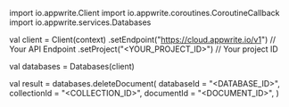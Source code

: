 import io.appwrite.Client
import io.appwrite.coroutines.CoroutineCallback
import io.appwrite.services.Databases

val client = Client(context)
    .setEndpoint("https://cloud.appwrite.io/v1") // Your API Endpoint
    .setProject("<YOUR_PROJECT_ID>") // Your project ID

val databases = Databases(client)

val result = databases.deleteDocument(
    databaseId = "<DATABASE_ID>", 
    collectionId = "<COLLECTION_ID>", 
    documentId = "<DOCUMENT_ID>", 
)
